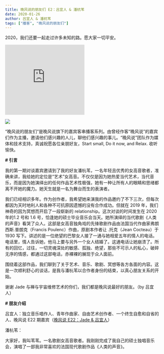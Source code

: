 ```yaml
---
title: 晚风说的朋友们 E2：吕宜人 & 潘杭苇
date: 2020-01-26
author: 吕宜人 & 潘杭苇
tags: ["播客", "晚风说的朋友们"]
---
```


2020，我们还要一起走过许多未知的路。愿大家一切平安。

<!--more-->

<iframe height="230" width="260" src="https://www.ximalaya.com/thirdparty/player/sound/player.html?id=246689466&type=red" frameborder=0 allowfullscreen></iframe>

![](https://cosmosrepair-1257028016.cos.ap-beijing.myqcloud.com/IMG_2929.PNG)

“晚风说的朋友们”是晚风说旗下的嘉宾客串播客系列。由曾经作客“晚风说”的嘉宾们作为主播，邀请他们感兴趣的人儿，聊他们感兴趣的事儿。“晚风说”团队作为媒体和技术支持，真诚祝愿各位亲朋好友，Start small, Do it now, and Relax. 收听愉快。

**# 引言**

我的第一期对谈嘉宾邀请到了我的好友潘杭苇，一名年轻且优秀的女高音歌者，准确来讲，我给她的定位是“艺术”女高音。不仅仅是因为她热爱当代艺术，当代音乐，而是因为她演绎出的任何作品艺术性极强，她有一种让所有人的眼睛和思绪都离不开她的魔力。她天生就是一名为舞台而生的表演者。

我们已经相识多年。作为创作者，我希望她来演我的作品邀约了不下三次，但每次都因为天时地利人和各种不可抗原因遗憾的没有合作成功。但就在 2019 年，我们神奇的因为冥想而开启了一段崭新的 relationship。这次对谈的时间发生在 2020 年的1.2 号和 1.6 号，恰逢她的硕士毕业音乐会当天。她所演绎的当代歌剧《人类的声音》看哭了众人。这部是女高音独角戏的先锋歌剧作品由法国当代作曲家弗朗西斯.普朗克（Francis Poulenc）作曲，原剧本作者让 .托克（Jean Cocteau）于 1930 写下。讲述的是一位绝望的巴黎女人接了一通与她相爱五年的情人的电话。电话里，情人告诉她，他马上要与另外一个女人结婚了。这通电话让她崩溃了。所有的回忆，过往，一切灵魂深处的敏感、孤独、绝望，那些不可示人的私心，破碎无序的情感，都通过这部电话，赤裸裸的展现于众人面前。

围绕着这部作品，我们聊到了关于艺术、音乐、歌剧、冥想等各方各面的内容。这是一次顺利舒心的谈话，是我与潘杭苇以合作者身份的结束，以真心朋友关系的开始。

谢谢 Jade 与禅与宇宙维修艺术的你们，我们都是晚风说最好的朋友。（by 吕宜人）

**# 朋友介绍**

吕宜人：独立音乐唱作人、青年作曲家、自由艺术创作者、一个终生自愈和自省的人、晚风说 E22 期嘉宾（[晚风说 E22：Jade & 吕宜人](https://mp.weixin.qq.com/s?__biz=MzA5Nzk4MDMxMg==&mid=2247484825&idx=1&sn=15793bde21c84c327834321e118c379c&chksm=9099df6ea7ee56784117aba37af028305105babefcfc67e70f83804334686c59b9198a0ad461&token=716997697&lang=zh_CN#rd)）

潘杭苇：



大家好，我叫苇苇。一名歌剧女高音歌者。我刚刚完成了我自己的硕士独唱音乐会，演唱了一部我非常喜欢的法国现代歌剧作品《人类的声音》。


